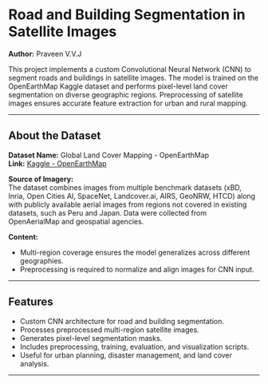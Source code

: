 # Road and Building Segmentation in Satellite Images

**Author:** Praveen V.V.J  

This project implements a custom Convolutional Neural Network (CNN) to segment roads and buildings in satellite images. The model is trained on the OpenEarthMap Kaggle dataset and performs pixel-level land cover segmentation on diverse geographic regions. Preprocessing of satellite images ensures accurate feature extraction for urban and rural mapping.



---

## About the Dataset

**Dataset Name:** Global Land Cover Mapping - OpenEarthMap  
**Link:** [Kaggle - OpenEarthMap](https://www.kaggle.com/datasets/aletbm/global-land-cover-mapping-openearthmap/data?select=images)

**Source of Imagery:**  
The dataset combines images from multiple benchmark datasets (xBD, Inria, Open Cities AI, SpaceNet, Landcover.ai, AIRS, GeoNRW, HTCD) along with publicly available aerial images from regions not covered in existing datasets, such as Peru and Japan. Data were collected from OpenAerialMap and geospatial agencies.

**Content:**  
- Multi-region coverage ensures the model generalizes across different geographies.
- Preprocessing is required to normalize and align images for CNN input.

---

## Features

- Custom CNN architecture for road and building segmentation.
- Processes preprocessed multi-region satellite images.
- Generates pixel-level segmentation masks.
- Includes preprocessing, training, evaluation, and visualization scripts.
- Useful for urban planning, disaster management, and land cover analysis.

---






